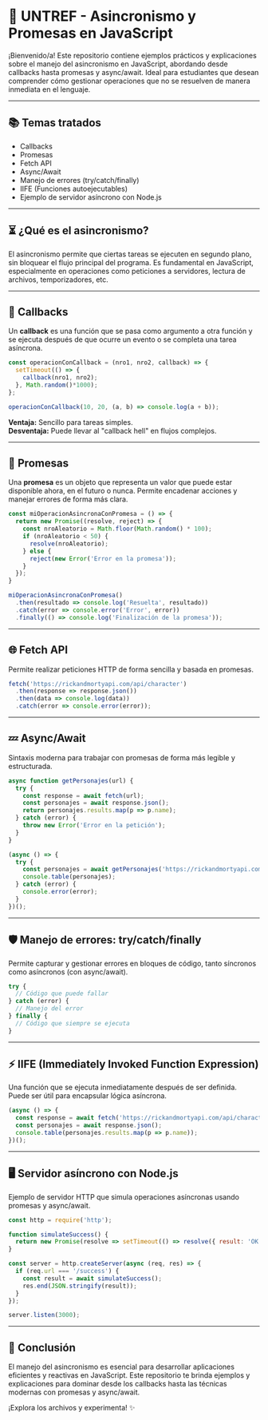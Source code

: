 # 🚀 UNTREF - Asincronismo y Promesas en JavaScript

¡Bienvenido/a! Este repositorio contiene ejemplos prácticos y explicaciones sobre el manejo del asincronismo en JavaScript, abordando desde callbacks hasta promesas y async/await. Ideal para estudiantes que desean comprender cómo gestionar operaciones que no se resuelven de manera inmediata en el lenguaje.

---

## 📚 Temas tratados

- Callbacks
- Promesas
- Fetch API
- Async/Await
- Manejo de errores (try/catch/finally)
- IIFE (Funciones autoejecutables)
- Ejemplo de servidor asíncrono con Node.js

---

## ⏳ ¿Qué es el asincronismo?
El asincronismo permite que ciertas tareas se ejecuten en segundo plano, sin bloquear el flujo principal del programa. Es fundamental en JavaScript, especialmente en operaciones como peticiones a servidores, lectura de archivos, temporizadores, etc.

---

## 🔄 Callbacks
Un **callback** es una función que se pasa como argumento a otra función y se ejecuta después de que ocurre un evento o se completa una tarea asíncrona.

```js
const operacionConCallback = (nro1, nro2, callback) => {
  setTimeout(() => {
    callback(nro1, nro2);
  }, Math.random()*1000);
};

operacionConCallback(10, 20, (a, b) => console.log(a + b));
```

**Ventaja:** Sencillo para tareas simples.  
**Desventaja:** Puede llevar al "callback hell" en flujos complejos.

---

## 🧩 Promesas
Una **promesa** es un objeto que representa un valor que puede estar disponible ahora, en el futuro o nunca. Permite encadenar acciones y manejar errores de forma más clara.

```js
const miOperacionAsincronaConPromesa = () => {
  return new Promise((resolve, reject) => {
    const nroAleatorio = Math.floor(Math.random() * 100);
    if (nroAleatorio < 50) {
      resolve(nroAleatorio);
    } else {
      reject(new Error('Error en la promesa'));
    }
  });
}

miOperacionAsincronaConPromesa()
  .then(resultado => console.log('Resuelta', resultado))
  .catch(error => console.error('Error', error))
  .finally(() => console.log('Finalización de la promesa'));
```

---

## 🌐 Fetch API
Permite realizar peticiones HTTP de forma sencilla y basada en promesas.

```js
fetch('https://rickandmortyapi.com/api/character')
  .then(response => response.json())
  .then(data => console.log(data))
  .catch(error => console.error(error));
```

---

## 💤 Async/Await
Sintaxis moderna para trabajar con promesas de forma más legible y estructurada.

```js
async function getPersonajes(url) {
  try {
    const response = await fetch(url);
    const personajes = await response.json();
    return personajes.results.map(p => p.name);
  } catch (error) {
    throw new Error('Error en la petición');
  }
}

(async () => {
  try {
    const personajes = await getPersonajes('https://rickandmortyapi.com/api/character');
    console.table(personajes);
  } catch (error) {
    console.error(error);
  }
})();
```

---

## 🛡️ Manejo de errores: try/catch/finally
Permite capturar y gestionar errores en bloques de código, tanto síncronos como asíncronos (con async/await).

```js
try {
  // Código que puede fallar
} catch (error) {
  // Manejo del error
} finally {
  // Código que siempre se ejecuta
}
```

---

## ⚡ IIFE (Immediately Invoked Function Expression)
Una función que se ejecuta inmediatamente después de ser definida. Puede ser útil para encapsular lógica asíncrona.

```js
(async () => {
  const response = await fetch('https://rickandmortyapi.com/api/character');
  const personajes = await response.json();
  console.table(personajes.results.map(p => p.name));
})();
```

---

## 🖥️ Servidor asíncrono con Node.js
Ejemplo de servidor HTTP que simula operaciones asíncronas usando promesas y async/await.

```js
const http = require('http');

function simulateSuccess() {
  return new Promise(resolve => setTimeout(() => resolve({ result: 'OK' }), 1000));
}

const server = http.createServer(async (req, res) => {
  if (req.url === '/success') {
    const result = await simulateSuccess();
    res.end(JSON.stringify(result));
  }
});

server.listen(3000);
```

---

## 📖 Conclusión
El manejo del asincronismo es esencial para desarrollar aplicaciones eficientes y reactivas en JavaScript. Este repositorio te brinda ejemplos y explicaciones para dominar desde los callbacks hasta las técnicas modernas con promesas y async/await.

¡Explora los archivos y experimenta! ✨
